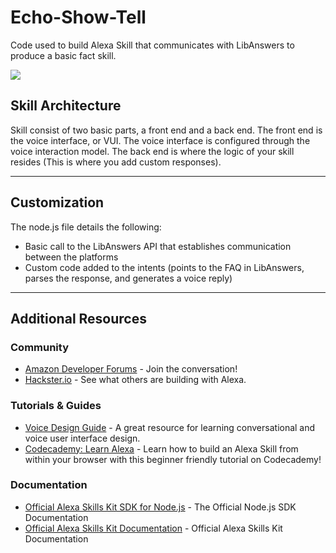 # Echo-Show-Tell
Code used to build Alexa Skill that communicates with LibAnswers to produce a basic fact skill.

<img src="https://libapps.s3.amazonaws.com/customers/215/images/decoWelcomePink-wide.png" />


## Skill Architecture
Skill consist of two basic parts, a front end and a back end.
The front end is the voice interface, or VUI.
The voice interface is configured through the voice interaction model.
The back end is where the logic of your skill resides (This is where you add custom responses).

---

## Customization
The node.js file details the following:

* Basic call to the LibAnswers API that establishes communication between the platforms
* Custom code added to the intents (points to the FAQ in LibAnswers, parses the response, and generates a voice reply)

---

## Additional Resources

### Community
* [Amazon Developer Forums](https://forums.developer.amazon.com/spaces/165/index.html) - Join the conversation!
* [Hackster.io](https://www.hackster.io/amazon-alexa) - See what others are building with Alexa.

### Tutorials & Guides
* [Voice Design Guide](https://developer.amazon.com/designing-for-voice/) - A great resource for learning conversational and voice user interface design.
* [Codecademy: Learn Alexa](https://www.codecademy.com/learn/learn-alexa) - Learn how to build an Alexa Skill from within your browser with this beginner friendly tutorial on Codecademy!

### Documentation
* [Official Alexa Skills Kit SDK for Node.js](http://alexa.design/node-sdk-docs) - The Official Node.js SDK Documentation
* [Official Alexa Skills Kit Documentation](https://developer.amazon.com/docs/ask-overviews/build-skills-with-the-alexa-skills-kit.html) - Official Alexa Skills Kit Documentation
